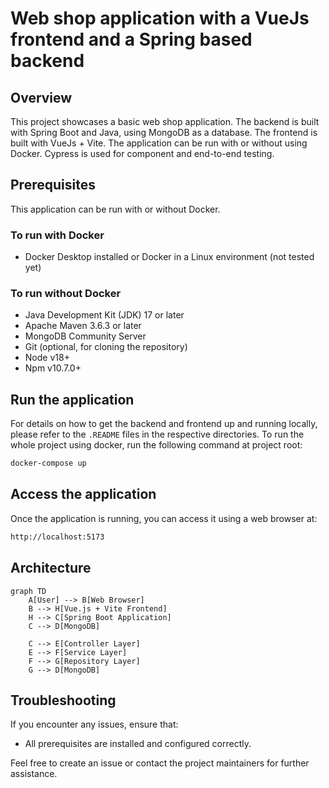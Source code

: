 # Web shop application with a VueJs frontend and a Spring based backend

## Overview

This project showcases a basic web shop application. The backend is built with Spring Boot and Java, using MongoDB as a database. The frontend is built with VueJs + Vite. The application can be run with or without using Docker.
Cypress is used for component and end-to-end testing.

## Prerequisites

This application can be run with or without Docker.

### To run with Docker

- Docker Desktop installed or Docker in a Linux environment (not tested yet)

### To run without Docker

- Java Development Kit (JDK) 17 or later
- Apache Maven 3.6.3 or later
- MongoDB Community Server
- Git (optional, for cloning the repository)
- Node v18+
- Npm v10.7.0+

## Run the application

For details on how to get the backend and frontend up and running locally, please refer to the ```.README``` files in the respective directories. 
To run the whole project using docker, run the following command at project root:

```sh
docker-compose up
```

## Access the application

Once the application is running, you can access it using a web browser at:

```sh
http://localhost:5173
```

## Architecture

```mermaid
graph TD
    A[User] --> B[Web Browser]
    B --> H[Vue.js + Vite Frontend]
    H --> C[Spring Boot Application]
    C --> D[MongoDB]

    C --> E[Controller Layer]
    E --> F[Service Layer]
    F --> G[Repository Layer]
    G --> D[MongoDB]
```

## Troubleshooting

If you encounter any issues, ensure that:

- All prerequisites are installed and configured correctly.

Feel free to create an issue or contact the project maintainers for further assistance.
